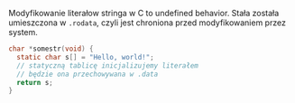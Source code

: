 Modyfikowanie literałow stringa w C to undefined behavior.
Stała została umieszczona w `.rodata`, czyli jest chroniona przed modyfikowaniem przez system.

```c
char *somestr(void) {
  static char s[] = "Hello, world!";
  // statyczną tablicę inicjalizujemy literałem
  // będzie ona przechowywana w .data
  return s;
}
```

